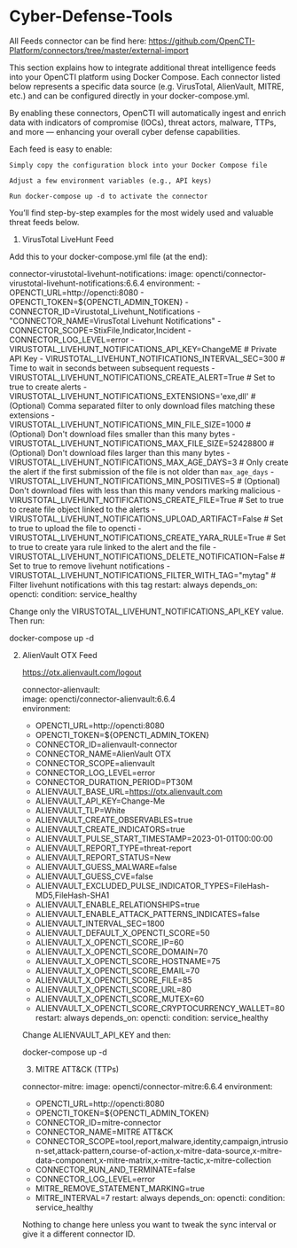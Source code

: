 # Cyber-Defense-Tools

All Feeds connector can be find here:  https://github.com/OpenCTI-Platform/connectors/tree/master/external-import

This section explains how to integrate additional threat intelligence feeds into your OpenCTI platform using Docker Compose. Each connector listed below represents a specific data source (e.g. VirusTotal, AlienVault, MITRE, etc.) and can be configured directly in your docker-compose.yml.

By enabling these connectors, OpenCTI will automatically ingest and enrich data with indicators of compromise (IOCs), threat actors, malware, TTPs, and more — enhancing your overall cyber defense capabilities.

Each feed is easy to enable:

    Simply copy the configuration block into your Docker Compose file

    Adjust a few environment variables (e.g., API keys)

    Run docker-compose up -d to activate the connector

You’ll find step-by-step examples for the most widely used and valuable threat feeds below.



1. VirusTotal LiveHunt Feed

Add this to your docker-compose.yml file (at the end):

connector-virustotal-livehunt-notifications:
    image: opencti/connector-virustotal-livehunt-notifications:6.6.4
    environment:
      - OPENCTI_URL=http://opencti:8080
      - OPENCTI_TOKEN=${OPENCTI_ADMIN_TOKEN}
      - CONNECTOR_ID=Virustotal_Livehunt_Notifications
      - "CONNECTOR_NAME=VirusTotal Livehunt Notifications"
      - CONNECTOR_SCOPE=StixFile,Indicator,Incident
      - CONNECTOR_LOG_LEVEL=error
      - VIRUSTOTAL_LIVEHUNT_NOTIFICATIONS_API_KEY=ChangeME # Private API Key
      - VIRUSTOTAL_LIVEHUNT_NOTIFICATIONS_INTERVAL_SEC=300 # Time to wait in seconds between subsequent requests
      - VIRUSTOTAL_LIVEHUNT_NOTIFICATIONS_CREATE_ALERT=True # Set to true to create alerts
      - VIRUSTOTAL_LIVEHUNT_NOTIFICATIONS_EXTENSIONS='exe,dll' # (Optional) Comma separated filter to only download files matching these extensions
      - VIRUSTOTAL_LIVEHUNT_NOTIFICATIONS_MIN_FILE_SIZE=1000 # (Optional) Don't download files smaller than this many bytes
      - VIRUSTOTAL_LIVEHUNT_NOTIFICATIONS_MAX_FILE_SIZE=52428800 # (Optional) Don't download files larger than this many bytes
      - VIRUSTOTAL_LIVEHUNT_NOTIFICATIONS_MAX_AGE_DAYS=3 # Only create the alert if the first submission of the file is not older than `max_age_days`
      - VIRUSTOTAL_LIVEHUNT_NOTIFICATIONS_MIN_POSITIVES=5 # (Optional) Don't download files with less than this many vendors marking malicious
      - VIRUSTOTAL_LIVEHUNT_NOTIFICATIONS_CREATE_FILE=True # Set to true to create file object linked to the alerts
      - VIRUSTOTAL_LIVEHUNT_NOTIFICATIONS_UPLOAD_ARTIFACT=False # Set to true to upload the file to opencti
      - VIRUSTOTAL_LIVEHUNT_NOTIFICATIONS_CREATE_YARA_RULE=True # Set to true to create yara rule linked to the alert and the file
      - VIRUSTOTAL_LIVEHUNT_NOTIFICATIONS_DELETE_NOTIFICATION=False # Set to true to remove livehunt notifications
      - VIRUSTOTAL_LIVEHUNT_NOTIFICATIONS_FILTER_WITH_TAG="mytag" # Filter livehunt notifications with this tag
    restart: always
    depends_on:
      opencti:
        condition: service_healthy


Change only the VIRUSTOTAL_LIVEHUNT_NOTIFICATIONS_API_KEY value.
Then run:



docker-compose up -d


2. AlienVault OTX Feed

   https://otx.alienvault.com/logout


    connector-alienvault:                                                                                                                                                                 
    image: opencti/connector-alienvault:6.6.4                                                                                                                                           
    environment:
      - OPENCTI_URL=http://opencti:8080
      - OPENCTI_TOKEN=${OPENCTI_ADMIN_TOKEN}
      - CONNECTOR_ID=alienvault-connector
      - CONNECTOR_NAME=AlienVault OTX
      - CONNECTOR_SCOPE=alienvault
      - CONNECTOR_LOG_LEVEL=error
      - CONNECTOR_DURATION_PERIOD=PT30M
      - ALIENVAULT_BASE_URL=https://otx.alienvault.com
      - ALIENVAULT_API_KEY=Change-Me
      - ALIENVAULT_TLP=White
      - ALIENVAULT_CREATE_OBSERVABLES=true
      - ALIENVAULT_CREATE_INDICATORS=true
      - ALIENVAULT_PULSE_START_TIMESTAMP=2023-01-01T00:00:00
      - ALIENVAULT_REPORT_TYPE=threat-report
      - ALIENVAULT_REPORT_STATUS=New
      - ALIENVAULT_GUESS_MALWARE=false
      - ALIENVAULT_GUESS_CVE=false
      - ALIENVAULT_EXCLUDED_PULSE_INDICATOR_TYPES=FileHash-MD5,FileHash-SHA1
      - ALIENVAULT_ENABLE_RELATIONSHIPS=true
      - ALIENVAULT_ENABLE_ATTACK_PATTERNS_INDICATES=false
      - ALIENVAULT_INTERVAL_SEC=1800
      - ALIENVAULT_DEFAULT_X_OPENCTI_SCORE=50
      - ALIENVAULT_X_OPENCTI_SCORE_IP=60
      - ALIENVAULT_X_OPENCTI_SCORE_DOMAIN=70
      - ALIENVAULT_X_OPENCTI_SCORE_HOSTNAME=75 
      - ALIENVAULT_X_OPENCTI_SCORE_EMAIL=70
      - ALIENVAULT_X_OPENCTI_SCORE_FILE=85
      - ALIENVAULT_X_OPENCTI_SCORE_URL=80
      - ALIENVAULT_X_OPENCTI_SCORE_MUTEX=60
      - ALIENVAULT_X_OPENCTI_SCORE_CRYPTOCURRENCY_WALLET=80
    restart: always
    depends_on:
      opencti:
        condition: service_healthy


    Change ALIENVAULT_API_KEY and then:

    docker-compose up -d


    3. MITRE ATT&CK (TTPs)


      connector-mitre:
    image: opencti/connector-mitre:6.6.4
    environment:
      - OPENCTI_URL=http://opencti:8080
      - OPENCTI_TOKEN=${OPENCTI_ADMIN_TOKEN}
      - CONNECTOR_ID=mitre-connector
      - CONNECTOR_NAME=MITRE ATT&CK
      - CONNECTOR_SCOPE=tool,report,malware,identity,campaign,intrusion-set,attack-pattern,course-of-action,x-mitre-data-source,x-mitre-data-component,x-mitre-matrix,x-mitre-tactic,x-mitre-collection
      - CONNECTOR_RUN_AND_TERMINATE=false
      - CONNECTOR_LOG_LEVEL=error
      - MITRE_REMOVE_STATEMENT_MARKING=true
      - MITRE_INTERVAL=7
    restart: always
    depends_on:
      opencti:
        condition: service_healthy


   Nothing to change here unless you want to tweak the sync interval or give it a different connector ID.

 

